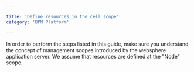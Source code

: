 ```yaml
---

title: 'Define resources in the cell scope'
category: 'BPM Platform'

---
```



In order to perform the steps listed in this guide, make sure you understand the concept of management scopes introduced by the websphere application server. We assume that resources are defined at the "Node" scope. <a href="ref:asset:/guides/installation-guide/assets/img/scope-highlight.png" target="_blank"><img class="tile" src="ref:asset:/guides/installation-guide/was/assets/img/scope-highlight.png" alt=""/></a>